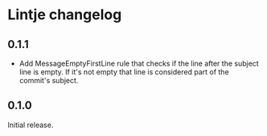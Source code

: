 # Lintje changelog

## 0.1.1

- Add MessageEmptyFirstLine rule that checks if the line after the subject line
  is empty. If it's not empty that line is considered part of the commit's
  subject.

## 0.1.0

Initial release.

